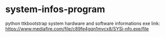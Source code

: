 # system-infos-program
python ttkbootstrap system hardware and software informations
exe link: https://www.mediafire.com/file/c89fe4gqn1mycx8/SYSi-nfo.exe/file
